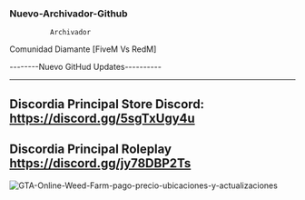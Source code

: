 ###  Nuevo-Archivador-Github #####
              Archivador
              
  Comunidad Diamante [FiveM Vs RedM]              
              
--------Nuevo GitHud Updates----------

--------------------------------------
Discordia Principal Store 
Discord: https://discord.gg/5sgTxUgy4u
--------------------------------------
Discordia Principal Roleplay 
https://discord.gg/jy78DBP2Ts 
--------------------------------------
![GTA-Online-Weed-Farm-pago-precio-ubicaciones-y-actualizaciones](https://user-images.githubusercontent.com/45345955/151702286-c2a58807-b008-49c9-b1d4-f5914be04758.jpg)

